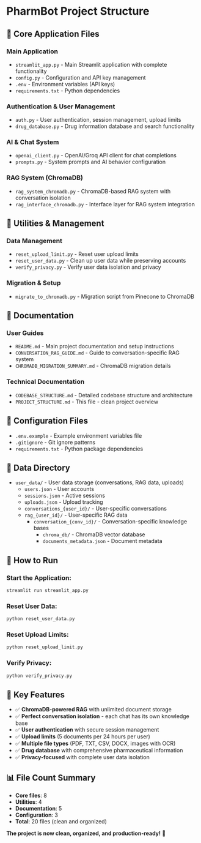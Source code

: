 # PharmBot Project Structure

## 📁 Core Application Files

### **Main Application**
- `streamlit_app.py` - Main Streamlit application with complete functionality
- `config.py` - Configuration and API key management
- `.env` - Environment variables (API keys)
- `requirements.txt` - Python dependencies

### **Authentication & User Management**
- `auth.py` - User authentication, session management, upload limits
- `drug_database.py` - Drug information database and search functionality

### **AI & Chat System**
- `openai_client.py` - OpenAI/Groq API client for chat completions
- `prompts.py` - System prompts and AI behavior configuration

### **RAG System (ChromaDB)**
- `rag_system_chromadb.py` - ChromaDB-based RAG system with conversation isolation
- `rag_interface_chromadb.py` - Interface layer for RAG system integration

## 📁 Utilities & Management

### **Data Management**
- `reset_upload_limit.py` - Reset user upload limits
- `reset_user_data.py` - Clean up user data while preserving accounts
- `verify_privacy.py` - Verify user data isolation and privacy

### **Migration & Setup**
- `migrate_to_chromadb.py` - Migration script from Pinecone to ChromaDB

## 📁 Documentation

### **User Guides**
- `README.md` - Main project documentation and setup instructions
- `CONVERSATION_RAG_GUIDE.md` - Guide to conversation-specific RAG system
- `CHROMADB_MIGRATION_SUMMARY.md` - ChromaDB migration details

### **Technical Documentation**
- `CODEBASE_STRUCTURE.md` - Detailed codebase structure and architecture
- `PROJECT_STRUCTURE.md` - This file - clean project overview

## 📁 Configuration Files

- `.env.example` - Example environment variables file
- `.gitignore` - Git ignore patterns
- `requirements.txt` - Python package dependencies

## 📁 Data Directory

- `user_data/` - User data storage (conversations, RAG data, uploads)
  - `users.json` - User accounts
  - `sessions.json` - Active sessions
  - `uploads.json` - Upload tracking
  - `conversations_{user_id}/` - User-specific conversations
  - `rag_{user_id}/` - User-specific RAG data
    - `conversation_{conv_id}/` - Conversation-specific knowledge bases
      - `chroma_db/` - ChromaDB vector database
      - `documents_metadata.json` - Document metadata

## 🚀 How to Run

### **Start the Application:**
```bash
streamlit run streamlit_app.py
```

### **Reset User Data:**
```bash
python reset_user_data.py
```

### **Reset Upload Limits:**
```bash
python reset_upload_limit.py
```

### **Verify Privacy:**
```bash
python verify_privacy.py
```

## 🎯 Key Features

- ✅ **ChromaDB-powered RAG** with unlimited document storage
- ✅ **Perfect conversation isolation** - each chat has its own knowledge base
- ✅ **User authentication** with secure session management
- ✅ **Upload limits** (5 documents per 24 hours per user)
- ✅ **Multiple file types** (PDF, TXT, CSV, DOCX, images with OCR)
- ✅ **Drug database** with comprehensive pharmaceutical information
- ✅ **Privacy-focused** with complete user data isolation

## 📊 File Count Summary

- **Core files**: 8
- **Utilities**: 4
- **Documentation**: 5
- **Configuration**: 3
- **Total**: 20 files (clean and organized)

**The project is now clean, organized, and production-ready!** 🎉